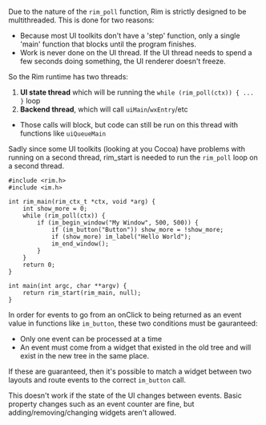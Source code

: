 Due to the nature of the `rim_poll` function, Rim is strictly designed to be multithreaded.
This is done for two reasons:
- Because most UI toolkits don't have a 'step' function, only a single 'main' function that blocks until the program finishes.
- Work is never done on the UI thread. If the UI thread needs to spend a few seconds doing something, the UI renderer doesn't freeze.

So the Rim runtime has two threads:
1. **UI state thread** which will be running the `while (rim_poll(ctx)) { ... }` loop
2. **Backend thread**, which will call `uiMain`/`wxEntry`/etc
  - Those calls will block, but code can still be run on this thread with functions like `uiQueueMain`

Sadly since some UI toolkits (looking at you Cocoa) have problems with running on a second thread, rim_start is needed
to run the `rim_poll` loop on a second thread.

```
#include <rim.h>
#include <im.h>

int rim_main(rim_ctx_t *ctx, void *arg) {
    int show_more = 0;
    while (rim_poll(ctx)) {
        if (im_begin_window("My Window", 500, 500)) {
            if (im_button("Button")) show_more = !show_more;
            if (show_more) im_label("Hello World");
            im_end_window();
        }
    }
    return 0;
}

int main(int argc, char **argv) {
	return rim_start(rim_main, null);
}
```

In order for events to go from an onClick to being returned as an event value in functions like `im_button`, these two conditions must be gauranteed:

- Only one event can be processed at a time
- An event must come from a widget that existed in the old tree and will exist in the new tree in the same place.

If these are guaranteed, then it's possible to match a widget between two layouts and route events to the correct `im_button` call.

This doesn't work if the state of the UI changes between events. Basic property changes such as an event counter are fine, but adding/removing/changing widgets
aren't allowed.
